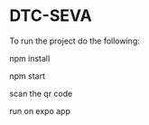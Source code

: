 # DTC-SEVA

To run the project 
do the following:

npm install

npm start

scan the qr code

run on expo app
